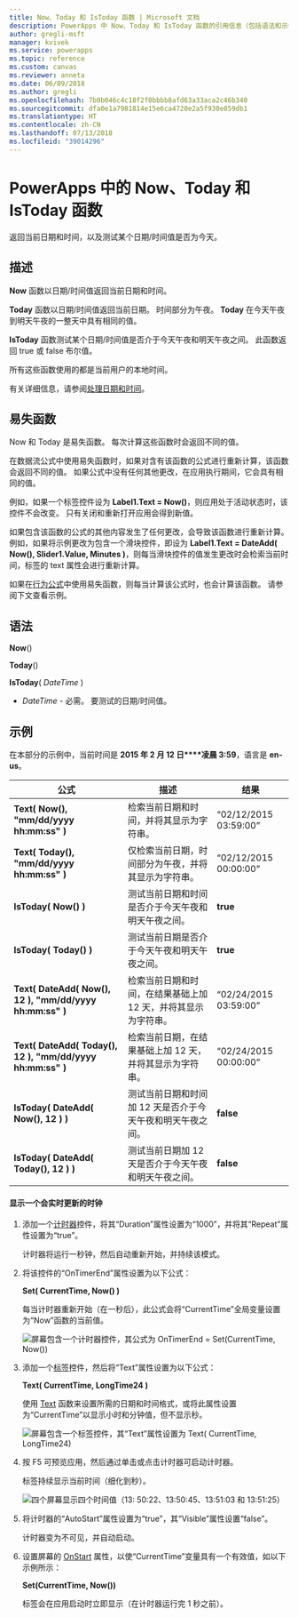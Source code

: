 ```yaml
---
title: Now、Today 和 IsToday 函数 | Microsoft 文档
description: PowerApps 中 Now、Today 和 IsToday 函数的引用信息（包括语法和示例）
author: gregli-msft
manager: kvivek
ms.service: powerapps
ms.topic: reference
ms.custom: canvas
ms.reviewer: anneta
ms.date: 06/09/2018
ms.author: gregli
ms.openlocfilehash: 7b0b046c4c18f2f0bbbb8afd63a33aca2c46b340
ms.sourcegitcommit: dfa0e1a7981814e15e6ca4720e2a5f930e859db1
ms.translationtype: HT
ms.contentlocale: zh-CN
ms.lasthandoff: 07/13/2018
ms.locfileid: "39014296"
---
```

# <a name="now-today-and-istoday-functions-in-powerapps"></a>PowerApps 中的 Now、Today 和 IsToday 函数
返回当前日期和时间，以及测试某个日期/时间值是否为今天。

## <a name="description"></a>描述
**Now** 函数以日期/时间值返回当前日期和时间。

**Today** 函数以日期/时间值返回当前日期。 时间部分为午夜。 **Today** 在今天午夜到明天午夜的一整天中具有相同的值。

**IsToday** 函数测试某个日期/时间值是否介于今天午夜和明天午夜之间。 此函数返回 true 或 false 布尔值。

所有这些函数使用的都是当前用户的本地时间。

有关详细信息，请参阅[处理日期和时间](../show-text-dates-times.md)。

## <a name="volatile-functions"></a>易失函数
Now 和 Today 是易失函数。  每次计算这些函数时会返回不同的值。  

在数据流公式中使用易失函数时，如果对含有该函数的公式进行重新计算，该函数会返回不同的值。  如果公式中没有任何其他更改，在应用执行期间，它会具有相同的值。

例如，如果一个标签控件设为 **Label1.Text = Now()**，则应用处于活动状态时，该控件不会改变。  只有关闭和重新打开应用会得到新值。

如果包含该函数的公式的其他内容发生了任何更改，会导致该函数进行重新计算。  例如，如果将示例更改为包含一个滑块控件，即设为 **Label1.Text = DateAdd( Now(), Slider1.Value, Minutes )**，则每当滑块控件的值发生更改时会检索当前时间，标签的 text 属性会进行重新计算。

如果在[行为公式](../working-with-formulas-in-depth.md)中使用易失函数，则每当计算该公式时，也会计算该函数。  请参阅下文查看示例。

## <a name="syntax"></a>语法
**Now**()

**Today**()

**IsToday**( *DateTime* )

* *DateTime* - 必需。  要测试的日期/时间值。

## <a name="examples"></a>示例
在本部分的示例中，当前时间是 **2015 年 2 月 12 日****凌晨 3:59**，语言是 **en-us**。

| 公式 | 描述 | 结果 |
| --- | --- | --- |
| **Text( Now(), "mm/dd/yyyy hh:mm:ss" )** |检索当前日期和时间，并将其显示为字符串。 |“02/12/2015 03:59:00” |
| **Text( Today(), "mm/dd/yyyy hh:mm:ss" )** |仅检索当前日期，时间部分为午夜，并将其显示为字符串。 |“02/12/2015 00:00:00” |
| **IsToday( Now() )** |测试当前日期和时间是否介于今天午夜和明天午夜之间。 |**true** |
| **IsToday( Today() )** |测试当前日期是否介于今天午夜和明天午夜之间。 |**true** |
| **Text( DateAdd( Now(), 12 ), "mm/dd/yyyy hh:mm:ss" )** |检索当前日期和时间，在结果基础上加 12 天，并将其显示为字符串。 |“02/24/2015 03:59:00” |
| **Text( DateAdd( Today(), 12 ), "mm/dd/yyyy hh:mm:ss" )** |检索当前日期，在结果基础上加 12 天，并将其显示为字符串。 |“02/24/2015 00:00:00” |
| **IsToday( DateAdd( Now(), 12 ) )** |测试当前日期和时间加 12 天是否介于今天午夜和明天午夜之间。 |**false** |
| **IsToday( DateAdd( Today(), 12 ) )** |测试当前日期加 12 天是否介于今天午夜和明天午夜之间。 |**false** |

#### <a name="display-a-clock-that-updates-in-real-time"></a>显示一个会实时更新的时钟

1. 添加一个[计时器](../controls/control-timer.md)控件，将其“Duration”属性设置为“1000”，并将其“Repeat”属性设置为“true”。

    计时器将运行一秒钟，然后自动重新开始，并持续该模式。 

1. 将该控件的“OnTimerEnd”属性设置为以下公式：

    **Set( CurrentTime, Now() )**

    每当计时器重新开始（在一秒后），此公式会将“CurrentTime”全局变量设置为“Now”函数的当前值。

    ![屏幕包含一个计时器控件，其公式为 OnTimerEnd = Set(CurrentTime, Now())](media/function-now-today-istoday/now-set-currenttime.png)

1. 添加一个[标签](../controls/control-text-box.md)控件，然后将“Text”属性设置为以下公式：

    **Text( CurrentTime, LongTime24 )**

    使用 [Text](function-text.md) 函数来设置所需的日期和时间格式，或将此属性设置为“CurrentTime”以显示小时和分钟值，但不显示秒。

    ![屏幕包含一个标签控件，其“Text”属性设置为 Text( CurrentTime, LongTime24)](media/function-now-today-istoday/now-use-currenttime.png)

1. 按 F5 可预览应用，然后通过单击或点击计时器可启动计时器。

    标签持续显示当前时间（细化到秒）。

    ![四个屏幕显示四个时间值（13: 50:22、13:50:45、13:51:03 和 13:51:25）](media/function-now-today-istoday/now-four-times.png)

1. 将计时器的“AutoStart”属性设置为“true”，其“Visible”属性设置“false”。

    计时器变为不可见，并自动启动。

1. 设置屏幕的 [OnStart](../controls/control-screen.md) 属性，以使“CurrentTime”变量具有一个有效值，如以下示例所示：

    **Set(CurrentTime, Now())**

    标签会在应用启动时立即显示（在计时器运行完 1 秒之前）。

